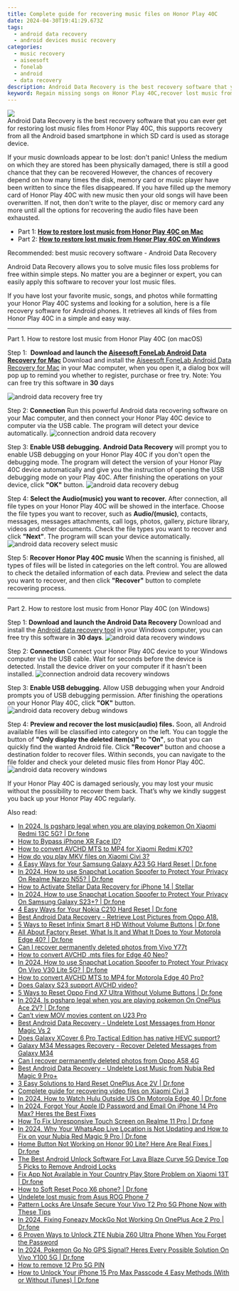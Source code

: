 ```yaml
---
title: Complete guide for recovering music files on Honor Play 40C
date: 2024-04-30T19:41:29.673Z
tags: 
  - android data recovery
  - android devices music recovery
categories: 
  - music recovery
  - aiseesoft
  - fonelab
  - android
  - data recovery
description: Android Data Recovery is the best recovery software that you can ever get for restoring lost music files from Honor Play 40C, this supports recovery from all the Android based smartphone in which SD card is used as storage device.
keyword: Regain missing songs on Honor Play 40C,recover lost music from Honor Play 40C,Unerase music from Honor Play 40C,Honor Play 40C music recovery,Honor Play 40C music retrieval,broken Honor Play 40C songs recovery solution,how can i get song back on Honor Play 40C,how to retrieve song from Honor Play 40C,how to get music back from Honor Play 40C,deletes song of Honor Play 40C,Honor Play 40C music deleted itself,recover deleted song 2018 for Honor Play 40C
---
```


<img src="https://img0mobiles.techidaily.com/images/best-assets/devices/honor/honor-play-40c/3.jpg" class="atpl-imgstyle"  />

<div class="atpl-content atpl-for-fonelab-android recover-music">

<div class="atpl-post-description-part-1">
Android Data Recovery is the best recovery software that you can ever get for restoring lost music files from Honor Play 40C, this supports recovery from all the Android based smartphone in which SD card is used as storage device.
</div>



<div class="atpl-post-description-part-2">
<div class="tpl-content-sub-paragraph-normal">
  <p>
    If your music downloads appear to be lost: don't panic! Unless the medium on which they are stored has been physically damaged, there is still a good chance that they can be recovered However, the chances of recovery depend on how many times the disk, memory card or music player have been written to since the files disappeared. If you have filled up the memory card of Honor Play 40C with new music then your old songs will have been overwritten. If not, then don't write to the player, disc or memory card any more until all the options for recovering the audio files have been exhausted.
  </p>
</div>
</div>

<ul>
  <li>Part 1: <strong><a href="#p1">How to restore lost music from Honor Play 40C on Mac</a></strong></li>
  <li>Part 2: <strong><a href="#p2">How to restore lost music from Honor Play 40C on Windows</a></strong></li>
</ul>


<div class="atpl-post-description-part-3">
<div class="tpl-content-sub-paragraph-title">
  Recommended: best music recovery software - Android Data Recovery
</div>
<div class="tpl-content-sub-paragraph-content">
  <p>
      Android Data Recovery allows you to solve music files loss problems for free within simple steps. No matter you are a beginner or expert, you can easily apply this software to recover your lost music files.
  </p>
  <p>
      If you have lost your favorite music, songs, and photos while formatting your Honor Play 40C systems and looking for a solution, here is a file recovery software for Android phones. It retrieves all kinds of files from Honor Play 40C in a simple and easy way.
  </p>
</div>
</div>



<!-- Part 1 -->
<a id="p1" name="p1" ></a><hr>

<div>
  <span class="atpl-step-part-style">Part 1. How to restore lost music from Honor Play 40C (on macOS)</span>
</div>

<span class="atpl-stepstyle-a"><span>Step 1: </span></span> <strong>Download and launch the <a href="https://tools.techidaily.com/aiseesoft-android-data-recovery-for-mac/" >Aiseesoft FoneLab Android Data Recovery for Mac</a></strong>
Download and install the <a href="https://tools.techidaily.com/aiseesoft-android-data-recovery-for-mac/" >Aiseesoft FoneLab Android Data Recovery for Mac</a> in your Mac computer, when you open it, a dialog box will pop up to remind you whether to register, purchase or free try.
Note: You can free try this software in <strong>30</strong> days

<img src="https://tools.techidaily.com/images/apps/aiseesoft/android-data-recovery/mac-free-try.png" class="atpl-imgstyle" alt="android data recovery free try" />

<span class="atpl-stepstyle-a"><span>Step 2: </span></span> <strong>Connection</strong>
Run this powerful Android data recovering software on your Mac computer, and then connect your Honor Play 40C device to computer via the USB cable. The program will detect your device automatically.
<img src="https://tools.techidaily.com/images/apps/aiseesoft/android-data-recovery/mac-connection-interface.jpg" class="atpl-imgstyle" alt="connection android data recovery" />

<span class="atpl-stepstyle-a"><span>Step 3: </span></span> <strong>Enable USB debugging.</strong>
<strong>Android Data Recovery</strong> will prompt you to enable USB debugging on your Honor Play 40C if you don't open the debugging mode. The program will detect the version of your Honor Play 40C device automatically and give you the instruction of opening the USB debugging mode on your Play 40C. After finishing the operations on your device, click <strong>"OK"</strong> button.
<img src="https://tools.techidaily.com/images/apps/aiseesoft/android-data-recovery/mac-android-usb-debug.jpg"  class="atpl-imgstyle" alt="android data recovery debug" />

<span class="atpl-stepstyle-a"><span>Step 4: </span></span> <strong>Select the Audio(music) you want to recover.</strong>
After connection, all file types on your Honor Play 40C will be showed in the interface. Choose the file types you want to recover, such as <strong>Audio/(music)</strong>, contacts, messages, messages attachments, call logs, photos, gallery, picture library, videos and other documents. Check the file types you want to recover and click <b>"Next"</b>. The program will scan your device automatically.
<img src="https://tools.techidaily.com/images/apps/aiseesoft/android-data-recovery/mac-choose-type-music.jpg" class="atpl-imgstyle" alt="android data recovery select music" />

<span class="atpl-stepstyle-a"><span>Step 5: </span></span> <strong>Recover Honor Play 40C music</strong>
When the scanning is finished, all types of files will be listed in categories on the left control. You are allowed to check the detailed information of each data. Preview and select the data you want to recover, and then click <b>"Recover"</b> button to complete recovering process.


<a id="p2" name="p2"></a><hr>

<!-- Part 2 -->
<div>
  <span class="atpl-step-part-style">Part 2. How to restore lost music from Honor Play 40C (on Windows)</span>
</div>

<span class="atpl-stepstyle-a"><span>Step 1: </span></span> <strong>Download and launch the Android Data Recovery</strong>
Download and install the <a href="https://tools.techidaily.com/aiseesoft-android-data-recovery-for-win/" >Android data recovery tool</a> in your Windows computer, you can free try this software in <b>30 days</b>.
<img src="https://tools.techidaily.com/images/apps/aiseesoft/android-data-recovery/win-start-interface.png"  class="atpl-imgstyle" alt="android data recovery windows" />

<span class="atpl-stepstyle-a"><span>Step 2: </span></span> <strong>Connection</strong>
Connect your Honor Play 40C device to your Windows computer via the USB cable. Wait for seconds before the device is detected. Install the device driver on your computer if it hasn't been installed.
<img src="https://tools.techidaily.com/images/apps/aiseesoft/android-data-recovery/win-connection-interface.png" class="atpl-imgstyle" alt="connection android data recovery windows" />

<span class="atpl-stepstyle-a"><span>Step 3: </span></span> <strong>Enable USB debugging.</strong>
Allow USB debugging when your Android prompts you of USB debugging permission. After finishing the operations on your Honor Play 40C, click <b>"OK"</b> button.
<img src="https://tools.techidaily.com/images/apps/aiseesoft/android-data-recovery/win-android-usb-debug.png" class="atpl-imgstyle" alt="android data recovery debug windows" />

<span class="atpl-stepstyle-a"><span>Step 4: </span></span> <strong>Preview and recover the lost music(audio) files.</strong>
Soon, all Android available files will be classified into category on the left. You can toggle the button of <b>"Only display the deleted item(s)"</b> to <b>"On"</b>, so that you can quickly find the wanted Android file. Click <b>"Recover"</b> button and choose a destination folder to recover files. Within seconds, you can navigate to the file folder and check your deleted music files from Honor Play 40C.
<img src="https://tools.techidaily.com/images/apps/aiseesoft/android-data-recovery/win-recover-music.jpg" class="atpl-imgstyle" alt="android data recovery windows" />

<div class="atpl-post-description-part-4">
<div class="tpl-content-sub-paragraph-normal">
    <p>
        If your Honor Play 40C is damaged seriously, you may lost your music without the possibility to recover them back. That’s why we kindly suggest you back up your Honor Play 40C regularly.
    </p>
</div>
</div>


<ins class="adsbygoogle"
     style="display:block"
     data-ad-client="ca-pub-7571918770474297"
     data-ad-slot="8358498916"
     data-ad-format="auto"
     data-full-width-responsive="true"></ins>



</div>
<ins class="adsbygoogle"
    style="display:block"
    data-ad-format="autorelaxed"
    data-ad-client="ca-pub-7571918770474297"
    data-ad-slot="1223367746"></ins>

<span class="atpl-alsoreadstyle">Also read:</span>
<div><ul>
<li><a href="https://phone-solutions.techidaily.com/in-2024-is-pgsharp-legal-when-you-are-playing-pokemon-on-xiaomi-redmi-13c-5g-drfone-by-drfone-virtual-android/"><u>In 2024, Is pgsharp legal when you are playing pokemon On Xiaomi Redmi 13C 5G? | Dr.fone</u></a></li>
<li><a href="https://phone-solutions.techidaily.com/how-to-bypass-iphone-xr-face-id-by-drfone-ios-unlock-ios-unlock/"><u>How to Bypass iPhone XR Face ID?</u></a></li>
<li><a href="https://phone-solutions.techidaily.com/how-to-convert-avchd-mts-to-mp4-for-xiaomi-redmi-k70-by-aiseesoft-video-converter-play-mts-on-android/"><u>How to convert AVCHD MTS to MP4 for Xiaomi Redmi K70?</u></a></li>
<li><a href="https://phone-solutions.techidaily.com/how-do-you-play-mkv-files-on-xiaomi-civi-3-by-aiseesoft-video-converter-play-mkv-on-android/"><u>How do you play MKV files on Xiaomi Civi 3?</u></a></li>
<li><a href="https://phone-solutions.techidaily.com/4-easy-ways-for-your-samsung-galaxy-a23-5g-hard-reset-drfone-by-drfone-reset-android-reset-android/"><u>4 Easy Ways for Your Samsung Galaxy A23 5G Hard Reset | Dr.fone</u></a></li>
<li><a href="https://phone-solutions.techidaily.com/in-2024-how-to-use-snapchat-location-spoofer-to-protect-your-privacy-on-realme-narzo-n55-drfone-by-drfone-virtual-android/"><u>In 2024, How to use Snapchat Location Spoofer to Protect Your Privacy On Realme Narzo N55? | Dr.fone</u></a></li>
<li><a href="https://phone-solutions.techidaily.com/how-to-activate-stellar-data-recovery-for-iphone-14-stellar-by-stellar-data-recovery-ios-iphone-data-recovery/"><u>How to Activate Stellar Data Recovery for iPhone 14 | Stellar</u></a></li>
<li><a href="https://phone-solutions.techidaily.com/in-2024-how-to-use-snapchat-location-spoofer-to-protect-your-privacy-on-samsung-galaxy-s23plus-drfone-by-drfone-virtual-android/"><u>In 2024, How to use Snapchat Location Spoofer to Protect Your Privacy On Samsung Galaxy S23+? | Dr.fone</u></a></li>
<li><a href="https://phone-solutions.techidaily.com/4-easy-ways-for-your-nokia-c210-hard-reset-drfone-by-drfone-reset-android-reset-android/"><u>4 Easy Ways for Your Nokia C210 Hard Reset | Dr.fone</u></a></li>
<li><a href="https://phone-solutions.techidaily.com/best-android-data-recovery-retrieve-lost-pictures-from-oppo-a18-by-fonelab-android-recover-pictures/"><u>Best Android Data Recovery - Retrieve Lost Pictures from Oppo A18.</u></a></li>
<li><a href="https://phone-solutions.techidaily.com/5-ways-to-reset-infinix-smart-8-hd-without-volume-buttons-drfone-by-drfone-reset-android-reset-android/"><u>5 Ways to Reset Infinix Smart 8 HD Without Volume Buttons | Dr.fone</u></a></li>
<li><a href="https://phone-solutions.techidaily.com/all-about-factory-reset-what-is-it-and-what-it-does-to-your-motorola-edge-40-drfone-by-drfone-reset-android-reset-android/"><u>All About Factory Reset, What Is It and What It Does to Your Motorola Edge 40? | Dr.fone</u></a></li>
<li><a href="https://phone-solutions.techidaily.com/can-i-recover-permanently-deleted-photos-from-vivo-y77t-by-stellar-photo-recovery-android-mobile-photo-recover/"><u>Can I recover permanently deleted photos from Vivo Y77t</u></a></li>
<li><a href="https://phone-solutions.techidaily.com/how-to-convert-avchd-mts-files-for-edge-40-neo-by-aiseesoft-video-converter-play-mts-on-android/"><u>How to convert AVCHD .mts files for Edge 40 Neo? </u></a></li>
<li><a href="https://phone-solutions.techidaily.com/in-2024-how-to-use-snapchat-location-spoofer-to-protect-your-privacy-on-vivo-v30-lite-5g-drfone-by-drfone-virtual-android/"><u>In 2024, How to use Snapchat Location Spoofer to Protect Your Privacy On Vivo V30 Lite 5G? | Dr.fone</u></a></li>
<li><a href="https://phone-solutions.techidaily.com/how-to-convert-avchd-mts-to-mp4-for-motorola-edge-40-pro-by-aiseesoft-video-converter-play-mts-on-android/"><u>How to convert AVCHD MTS to MP4 for Motorola Edge 40 Pro?</u></a></li>
<li><a href="https://phone-solutions.techidaily.com/does-galaxy-s23-support-avchd-video-by-aiseesoft-video-converter-play-mts-on-android/"><u>Does Galaxy S23 support AVCHD video?</u></a></li>
<li><a href="https://phone-solutions.techidaily.com/5-ways-to-reset-oppo-find-x7-ultra-without-volume-buttons-drfone-by-drfone-reset-android-reset-android/"><u>5 Ways to Reset Oppo Find X7 Ultra Without Volume Buttons | Dr.fone</u></a></li>
<li><a href="https://phone-solutions.techidaily.com/in-2024-is-pgsharp-legal-when-you-are-playing-pokemon-on-oneplus-ace-2v-drfone-by-drfone-virtual-android/"><u>In 2024, Is pgsharp legal when you are playing pokemon On OnePlus Ace 2V? | Dr.fone</u></a></li>
<li><a href="https://phone-solutions.techidaily.com/can-t-view-mov-movies-content-on-u23-pro-by-aiseesoft-video-converter-play-mov-on-android/"><u>Can’t view MOV movies content on U23 Pro</u></a></li>
<li><a href="https://phone-solutions.techidaily.com/best-android-data-recovery-undelete-lost-messages-from-honor-magic-vs-2-by-fonelab-android-recover-messages/"><u>Best Android Data Recovery - Undelete Lost Messages from Honor Magic Vs 2</u></a></li>
<li><a href="https://phone-solutions.techidaily.com/does-galaxy-xcover-6-pro-tactical-edition-has-native-hevc-support-by-aiseesoft-video-converter-play-hevc-video-on-android/"><u>Does Galaxy XCover 6 Pro Tactical Edition has native HEVC support?</u></a></li>
<li><a href="https://phone-solutions.techidaily.com/galaxy-m34-messages-recovery-recover-deleted-messages-from-galaxy-m34-by-fonelab-android-recover-messages/"><u>Galaxy M34 Messages Recovery - Recover Deleted Messages from Galaxy M34</u></a></li>
<li><a href="https://phone-solutions.techidaily.com/can-i-recover-permanently-deleted-photos-from-oppo-a58-4g-by-stellar-photo-recovery-android-mobile-photo-recover/"><u>Can I recover permanently deleted photos from Oppo A58 4G</u></a></li>
<li><a href="https://phone-solutions.techidaily.com/best-android-data-recovery-undelete-lost-music-from-nubia-red-magic-9-proplus-by-fonelab-android-recover-music/"><u>Best Android Data Recovery - Undelete Lost Music from Nubia Red Magic 9 Pro+</u></a></li>
<li><a href="https://phone-solutions.techidaily.com/3-easy-solutions-to-hard-reset-oneplus-ace-2v-drfone-by-drfone-reset-android-reset-android/"><u>3 Easy Solutions to Hard Reset OnePlus Ace 2V | Dr.fone</u></a></li>
<li><a href="https://phone-solutions.techidaily.com/complete-guide-for-recovering-video-files-on-xiaomi-civi-3-by-fonelab-android-recover-video/"><u>Complete guide for recovering video files on Xiaomi Civi 3</u></a></li>
<li><a href="https://phone-solutions.techidaily.com/in-2024-how-to-watch-hulu-outside-us-on-motorola-edge-40-drfone-by-drfone-virtual-android/"><u>In 2024, How to Watch Hulu Outside US On Motorola Edge 40 | Dr.fone</u></a></li>
<li><a href="https://apple-account.techidaily.com/in-2024-forgot-your-apple-id-password-and-email-on-iphone-14-pro-max-heres-the-best-fixes-by-drfone-ios/"><u>In 2024, Forgot Your Apple ID Password and Email On iPhone 14 Pro Max? Heres the Best Fixes</u></a></li>
<li><a href="https://fix-guide.techidaily.com/how-to-fix-unresponsive-touch-screen-on-realme-11-pro-drfone-by-drfone-fix-android-problems-fix-android-problems/"><u>How To Fix Unresponsive Touch Screen on Realme 11 Pro | Dr.fone</u></a></li>
<li><a href="https://location-social.techidaily.com/in-2024-why-your-whatsapp-live-location-is-not-updating-and-how-to-fix-on-your-nubia-red-magic-9-pro-drfone-by-drfone-virtual-android/"><u>In 2024, Why Your WhatsApp Live Location is Not Updating and How to Fix on your Nubia Red Magic 9 Pro | Dr.fone</u></a></li>
<li><a href="https://change-location.techidaily.com/home-button-not-working-on-honor-90-lite-here-are-real-fixes-drfone-by-drfone-fix-android-problems-fix-android-problems/"><u>Home Button Not Working on Honor 90 Lite? Here Are Real Fixes | Dr.fone</u></a></li>
<li><a href="https://sim-unlock.techidaily.com/the-best-android-unlock-software-for-lava-blaze-curve-5g-device-top-5-picks-to-remove-android-locks-by-drfone-android/"><u>The Best Android Unlock Software For Lava Blaze Curve 5G Device Top 5 Picks to Remove Android Locks</u></a></li>
<li><a href="https://howto.techidaily.com/fix-app-not-available-in-your-country-play-store-problem-on-xiaomi-13t-drfone-by-drfone-fix-android-problems-fix-android-problems/"><u>Fix App Not Available in Your Country Play Store Problem on Xiaomi 13T | Dr.fone</u></a></li>
<li><a href="https://techidaily.com/how-to-soft-reset-poco-x6-phone-drfone-by-drfone-reset-android-reset-android/"><u>How to Soft Reset Poco X6 phone? | Dr.fone</u></a></li>
<li><a href="https://techidaily.com/undelete-lost-music-from-asus-rog-phone-7-by-fonelab-android-recover-music/"><u>Undelete lost music from Asus ROG Phone 7</u></a></li>
<li><a href="https://android-unlock.techidaily.com/pattern-locks-are-unsafe-secure-your-vivo-t2-pro-5g-phone-now-with-these-tips-by-drfone-android/"><u>Pattern Locks Are Unsafe Secure Your Vivo T2 Pro 5G Phone Now with These Tips</u></a></li>
<li><a href="https://review-topics.techidaily.com/in-2024-fixing-foneazy-mockgo-not-working-on-oneplus-ace-2-pro-drfone-by-drfone-virtual-android/"><u>In 2024, Fixing Foneazy MockGo Not Working On OnePlus Ace 2 Pro | Dr.fone</u></a></li>
<li><a href="https://unlock-android.techidaily.com/6-proven-ways-to-unlock-zte-nubia-z60-ultra-phone-when-you-forget-the-password-by-drfone-android/"><u>6 Proven Ways to Unlock ZTE Nubia Z60 Ultra Phone When You Forget the Password</u></a></li>
<li><a href="https://change-location.techidaily.com/in-2024-pokemon-go-no-gps-signal-heres-every-possible-solution-on-vivo-y100-5g-drfone-by-drfone-virtual-android/"><u>In 2024, Pokemon Go No GPS Signal? Heres Every Possible Solution On Vivo Y100 5G | Dr.fone</u></a></li>
<li><a href="https://blog-min.techidaily.com/how-to-remove-12-pro-5g-pin-by-drfone-android-unlock-android-unlock/"><u>How to remove 12 Pro 5G PIN</u></a></li>
<li><a href="https://iphone-unlock.techidaily.com/how-to-unlock-your-iphone-15-pro-max-passcode-4-easy-methods-with-or-without-itunes-drfone-by-drfone-ios/"><u>How to Unlock Your iPhone 15 Pro Max Passcode 4 Easy Methods (With or Without iTunes) | Dr.fone</u></a></li>
</ul></div>

